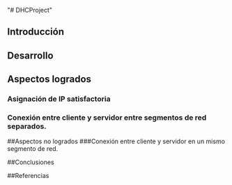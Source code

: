 "# DHCProject" 

## Introducción

## Desarrollo


## Aspectos logrados
### Asignación de IP satisfactoria
### Conexión entre cliente y servidor entre segmentos de red separados.

##Aspectos no logrados
###Conexión entre cliente y servidor en un mismo segmento de red.

##Conclusiones

##Referencias
